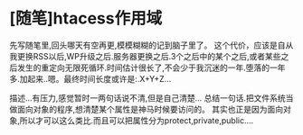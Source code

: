 # [随笔]htacess作用域

先写随笔里,回头哪天有空再更,模模糊糊的记到脑子里了。
这个代价，应该是自从我更换RSS以后,WP升级之后.服务器更换之后.3个之后中的某个之后,或者某些之后发生的重定向无限死循环.时间估计很长了,不会少于我沉迷的一年.堕落的一年多.加起来..嗯。最终时间长度或许是:.X+Y+Z...

描述...有压力,感觉暂时一两句话说不清,但是自己清楚...
总结一句话.把文件系统当做面向对象的程序,想清楚某个属性是神马时候要访问的。
其实也正是因为面向对象,所以才可以这么类比.而且可以把属性分为protect,private,public....

